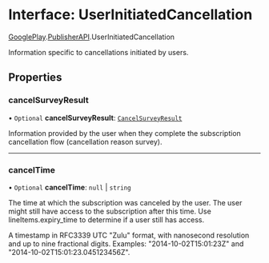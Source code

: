 # Interface: UserInitiatedCancellation

[GooglePlay](../modules/CdvPurchase.GooglePlay.md).[PublisherAPI](../modules/CdvPurchase.GooglePlay.PublisherAPI.md).UserInitiatedCancellation

Information specific to cancellations initiated by users.

## Properties

### cancelSurveyResult

• `Optional` **cancelSurveyResult**: [`CancelSurveyResult`](CdvPurchase.GooglePlay.PublisherAPI.CancelSurveyResult.md)

Information provided by the user when they complete the subscription cancellation flow (cancellation reason survey).

___

### cancelTime

• `Optional` **cancelTime**: ``null`` \| `string`

The time at which the subscription was canceled by the user. The user might still have access to the subscription after this time. Use lineItems.expiry_time to determine if a user still has access.

A timestamp in RFC3339 UTC "Zulu" format, with nanosecond resolution and up to nine fractional digits. Examples: "2014-10-02T15:01:23Z" and "2014-10-02T15:01:23.045123456Z".
